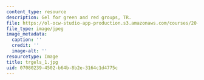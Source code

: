 ```yaml
---
content_type: resource
description: Gel for green and red groups, TR.
file: https://ol-ocw-studio-app-production.s3.amazonaws.com/courses/20-109-laboratory-fundamentals-in-biological-engineering-fall-2007/070802394502b64b8b2e3164c1d4775c_trgels_1.jpg
file_type: image/jpeg
image_metadata:
  caption: ''
  credit: ''
  image-alt: ''
resourcetype: Image
title: trgels_1.jpg
uid: 07080239-4502-b64b-8b2e-3164c1d4775c
---
```

